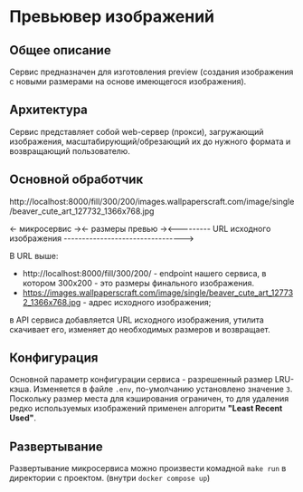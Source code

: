 # Превьювер изображений
## Общее описание
Сервис предназначен для изготовления preview (создания изображения
с новыми размерами на основе имеющегося изображения).

## Архитектура
Сервис представляет собой web-сервер (прокси), загружающий изображения,
масштабирующий/обрезающий их до нужного формата и возвращающий пользователю.

## Основной обработчик
http://localhost:8000/fill/300/200/images.wallpaperscraft.com/image/single/beaver_cute_art_127732_1366x768.jpg

<- микросервис -><- размеры превью -><--------- URL исходного изображения --------------------------------->

В URL выше:
- http://localhost:8000/fill/300/200/ - endpoint нашего сервиса,
в котором 300x200 - это размеры финального изображения.
- https://images.wallpaperscraft.com/image/single/beaver_cute_art_127732_1366x768.jpg - адрес исходного изображения;

в API сервиса добавляется URL исходного изображения, утилита скачивает его, изменяет до необходимых размеров и возвращает.

## Конфигурация
Основной параметр конфигурации сервиса - разрешенный размер LRU-кэша.
Изменяется в файле `.env`, по-умолчанию установлено значение `3`.
Поскольку размер места для кэширования ограничен, то для удаления редко используемых изображений применен алгоритм **"Least Recent Used"**.

## Развертывание
Развертывание микросервиса можно произвести комадной `make run` в директории с проектом. (внутри `docker compose up`)
